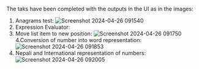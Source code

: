 The taks have been completed with the outputs in the UI as in the images:
1. Anagrams test:
![Screenshot 2024-04-26 091540](https://github.com/Jasmineb1/Tasks_assigned/assets/63485374/58fc9e75-faeb-442a-8603-2317d23942cb)
2. Expression Evaluator:
3. Move list item to new position:
 ![Screenshot 2024-04-26 091750](https://github.com/Jasmineb1/Tasks_assigned/assets/63485374/e513101f-64c2-40eb-aa55-ead4018d9add)
4.Conversion of number into word representation:
![Screenshot 2024-04-26 091853](https://github.com/Jasmineb1/Tasks_assigned/assets/63485374/7b8d1040-1b7d-4876-b18c-074796e0c6a9)
5. Nepali and International representation of numbers:
   ![Screenshot 2024-04-26 092005](https://github.com/Jasmineb1/Tasks_assigned/assets/63485374/b3fbac39-7265-42c4-b412-be5d532ffb50)

